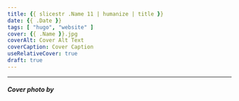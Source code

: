 ```yaml
---
title: {{ slicestr .Name 11 | humanize | title }}
date: {{ .Date }}
tags: [ "hugo", "website" ]
cover: {{ .Name }}.jpg
coverAlt: Cover Alt Text
coverCaption: Cover Caption
useRelativeCover: true
draft: true
---
```


---

##### Cover photo by
